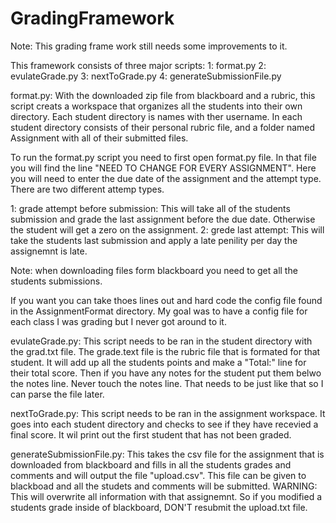 GradingFramework
================
Note: This grading frame work still needs some improvements to it. 

This framework consists of three major scripts:
1: format.py
2: evulateGrade.py
3: nextToGrade.py
4: generateSubmissionFile.py


format.py:
With the  downloaded zip file from blackboard and a rubric, this script creats a workspace that organizes all the students into their own directory. Each student directory is names with ther username. In each student directory consists of their personal rubric file, and a folder named Assignment with all of their submitted files. 

To run the format.py script you need to first open format.py file. In that file you will find the line "NEED TO CHANGE FOR EVERY ASSIGNMENT". Here you will need to enter the due date of the assignment and the attempt type. There are two different attemp types.

1: grade attempt before submission:
	This will take all of the students submission and grade the last assignment before the due date. Otherwise the student will get a zero on the assignment. 
2: grede last attempt:
	This  will take the students last submission and apply a late penility per day the assignemnt is late. 

Note: when downloading files form blackboard you need to get all the students submissions.

If you want you can take thoes lines out and hard code the config file found in the AssignmentFormat directory. My goal was to have a config file for each class I was grading but I never got around to it. 

evulateGrade.py:
This script needs to be ran in the student directory with the grad.txt file. The grade.text file is the rubric file that is formated for that student. It will add up all the students points and make a "Total:" line for their total score. Then if you have any notes for the student put them belwo the notes line. Never touch the notes line. That needs to be just like that so I can parse the file later.

nextToGrade.py:
	This script needs to be ran in the assignment workspace. It goes into each student directory and checks to see if they have recevied a final score. It wil print out the first student that has not been graded.

generateSubmissionFile.py:
	This takes the csv file for the assignment that is downloaded from blackboard and fills in all the students grades and comments and will output the file "upload.csv". This file can be given to blackboad and all the studets and comments will be submitted. 
	WARNING: This will overwrite all information with that assignemnt. So if you modified a students grade inside of blackboard, DON'T resubmit the upload.txt file. 